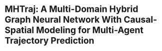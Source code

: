 # MHTraj: A Multi-Domain Hybrid Graph Neural Network With Causal-Spatial Modeling for Multi-Agent Trajectory Prediction
